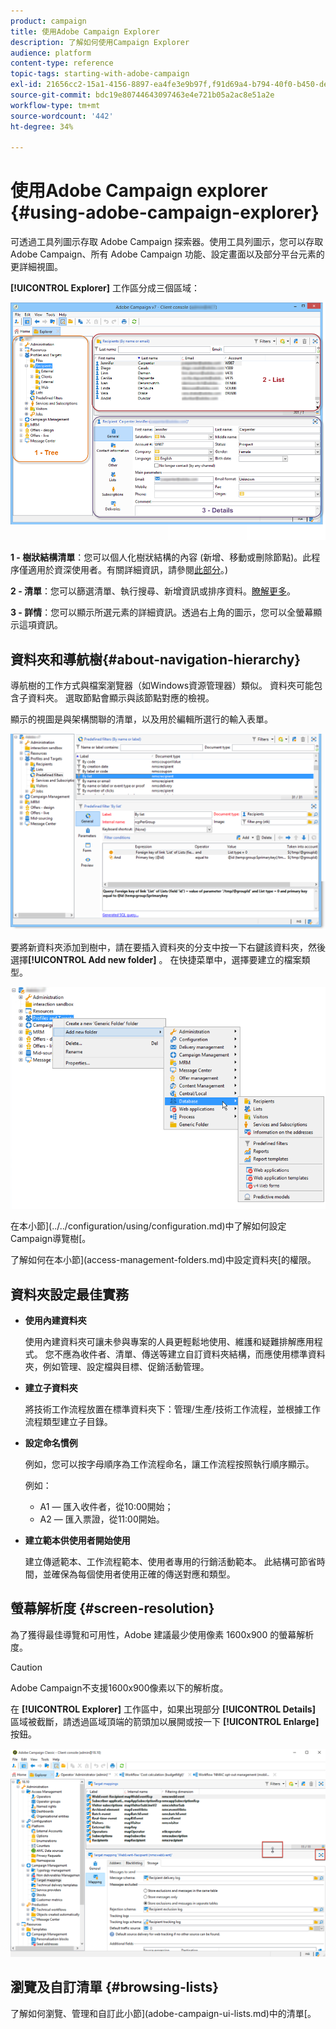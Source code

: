 ```yaml
---
product: campaign
title: 使用Adobe Campaign Explorer
description: 了解如何使用Campaign Explorer
audience: platform
content-type: reference
topic-tags: starting-with-adobe-campaign
exl-id: 21656cc2-15a1-4156-8897-ea4fe3e9b97f,f91d69a4-b794-40f0-b450-de862d7333e2
source-git-commit: bdc19e80744643097463e4e721b05a2ac8e51a2e
workflow-type: tm+mt
source-wordcount: '442'
ht-degree: 34%

---
```


# 使用Adobe Campaign explorer {#using-adobe-campaign-explorer}

可透過工具列圖示存取 Adobe Campaign 探索器。使用工具列圖示，您可以存取 Adobe Campaign、所有 Adobe Campaign 功能、設定畫面以及部分平台元素的更詳細視圖。

**[!UICONTROL Explorer]** 工作區分成三個區域：

![](assets/s_ncs_user_navigation.png)

**1 - 樹狀結構清單**：您可以個人化樹狀結構的內容 (新增、移動或刪除節點)。此程序僅適用於資深使用者。有關詳細資訊，請參閱[此部分](#about-navigation-hierarchy)。)

**2 - 清單**：您可以篩選清單、執行搜尋、新增資訊或排序資料。[瞭解更多](adobe-campaign-ui-lists.md)。

**3 - 詳情**：您可以顯示所選元素的詳細資訊。透過右上角的圖示，您可以全螢幕顯示這項資訊。

## 資料夾和導航樹{#about-navigation-hierarchy}

導航樹的工作方式與檔案瀏覽器（如Windows資源管理器）類似。 資料夾可能包含子資料夾。 選取節點會顯示與該節點對應的檢視。

顯示的視圖是與架構關聯的清單，以及用於編輯所選行的輸入表單。

![](assets/d_ncs_integration_navigation.png)

要將新資料夾添加到樹中，請在要插入資料夾的分支中按一下右鍵該資料夾，然後選擇&#x200B;**[!UICONTROL Add new folder]** 。 在快捷菜單中，選擇要建立的檔案類型。

![](assets/d_ncs_integration_navigation_create.png)

在本小節](../../configuration/using/configuration.md)中了解如何設定Campaign導覽樹[。

了解如何在本小節](access-management-folders.md)中設定資料夾[的權限。

## 資料夾設定最佳實務

* **使用內建資料夾**

   使用內建資料夾可讓未參與專案的人員更輕鬆地使用、維護和疑難排解應用程式。 您不應為收件者、清單、傳送等建立自訂資料夾結構，而應使用標準資料夾，例如管理、設定檔與目標、促銷活動管理。

* **建立子資料夾**

   將技術工作流程放置在標準資料夾下：管理/生產/技術工作流程，並根據工作流程類型建立子目錄。

* **設定命名慣例**

   例如，您可以按字母順序為工作流程命名，讓工作流程按照執行順序顯示。

   例如：

   * A1 — 匯入收件者，從10:00開始；
   * A2 — 匯入票證，從11:00開始。

* **建立範本供使用者開始使用**

   建立傳遞範本、工作流程範本、使用者專用的行銷活動範本。 此結構可節省時間，並確保為每個使用者使用正確的傳送對應和類型。

## 螢幕解析度 {#screen-resolution}

為了獲得最佳導覽和可用性，Adobe 建議最少使用像素 1600x900 的螢幕解析度。

>[!CAUTION]
>
>Adobe Campaign不支援1600x900像素以下的解析度。

在 **[!UICONTROL Explorer]** 工作區中，如果出現部分 **[!UICONTROL Details]** 區域被截斷，請透過區域頂端的箭頭加以展開或按一下 **[!UICONTROL Enlarge]** 按鈕。

![](assets/s_ncs_user_resolution.png)

## 瀏覽及自訂清單 {#browsing-lists}

了解如何瀏覽、管理和自訂此小節](adobe-campaign-ui-lists.md)中的清單[。
